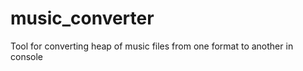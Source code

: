 music_converter
===============

Tool for converting heap of music files from one format to another in console